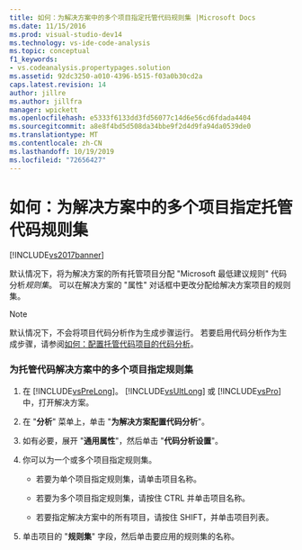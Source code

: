 ```yaml
---
title: 如何：为解决方案中的多个项目指定托管代码规则集 |Microsoft Docs
ms.date: 11/15/2016
ms.prod: visual-studio-dev14
ms.technology: vs-ide-code-analysis
ms.topic: conceptual
f1_keywords:
- vs.codeanalysis.propertypages.solution
ms.assetid: 92dc3250-a010-4396-b515-f03a0b30cd2a
caps.latest.revision: 14
author: jillre
ms.author: jillfra
manager: wpickett
ms.openlocfilehash: e5333f6133dd3fd56077c14d6e56cd6fdada4404
ms.sourcegitcommit: a8e8f4bd5d508da34bbe9f2d4d9fa94da0539de0
ms.translationtype: MT
ms.contentlocale: zh-CN
ms.lasthandoff: 10/19/2019
ms.locfileid: "72656427"
---
```

# <a name="how-to-specify-managed-code-rule-sets-for-multiple-projects-in-a-solution"></a>如何：为解决方案中的多个项目指定托管代码规则集
[!INCLUDE[vs2017banner](../includes/vs2017banner.md)]

默认情况下，将为解决方案的所有托管项目分配 "Microsoft 最低建议规则" 代码分析*规则集*。 可以在解决方案的 "属性" 对话框中更改分配给解决方案项目的规则集。

> [!NOTE]
> 默认情况下，不会将项目代码分析作为生成步骤运行。 若要启用代码分析作为生成步骤，请参阅[如何：配置托管代码项目的代码分析](../code-quality/how-to-configure-code-analysis-for-a-managed-code-project.md)。

### <a name="to-specify-a-rule-set-for-multiple-projects-in-a-managed-code--solution"></a>为托管代码解决方案中的多个项目指定规则集

1. 在 [!INCLUDE[vsPreLong](../includes/vsprelong-md.md)]。 [!INCLUDE[vsUltLong](../includes/vsultlong-md.md)] 或 [!INCLUDE[vsPro](../includes/vspro-md.md)]中，打开解决方案。

2. 在 "**分析**" 菜单上，单击 "**为解决方案配置代码分析**"。

3. 如有必要，展开 "**通用属性**"，然后单击 "**代码分析设置**"。

4. 你可以为一个或多个项目指定规则集。

    - 若要为单个项目指定规则集，请单击项目名称。

    - 若要为多个项目指定规则集，请按住 CTRL 并单击项目名称。

    - 若要指定解决方案中的所有项目，请按住 SHIFT，并单击项目列表。

5. 单击项目的 "**规则集**" 字段，然后单击要应用的规则集的名称。
